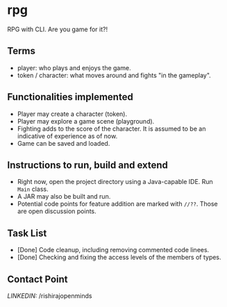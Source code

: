 # rpg
RPG with CLI. Are you game for it?!

## Terms
- player: who plays and enjoys the game.
- token / character: what moves around and fights "in the gameplay".

## Functionalities implemented
- Player may create a character (token).
- Player may explore a game scene (playground).
- Fighting adds to the score of the character. It is assumed to be an indicative of experience as of now.
- Game can be saved and loaded.

## Instructions to run, build and extend
- Right now, open the project directory using a Java-capable IDE. Run `Main` class.
- A JAR may also be built and run.
- Potential code points for feature addition are marked with `//??`. Those are open discussion points.

## Task List
- [Done] Code cleanup, including removing commented code linees.
- [Done] Checking and fixing the access levels of the members of types.

## Contact Point
_LINKEDIN:_ /rishirajopenminds